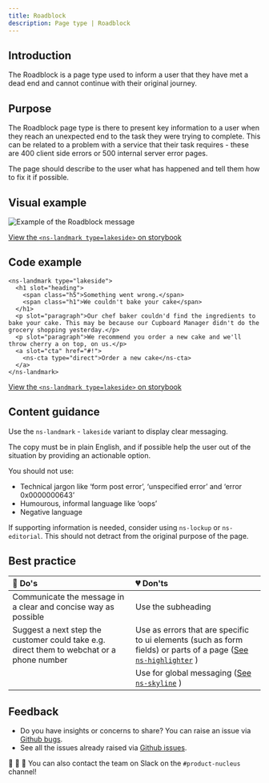 ```yaml
---
title: Roadblock
description: Page type | Roadblock
---
```


## Introduction

The Roadblock is a page type used to inform a user that they have met a dead end and cannot continue with their original journey.

## Purpose

The Roadblock page type is there to present key information to a user when they reach an unexpected end to the task they were trying to complete. This can be related to a problem with a service that their task requires - these are 400 client side errors or 500 internal server error pages.

The page should describe to the user what has happened and tell them how to fix it if possible.

## Visual example

![Example of the Roadblock message](https://user-images.githubusercontent.com/7914977/105870458-33c0df80-5ff0-11eb-94bc-6a2eabd067a3.png)

[View the `<ns-landmark type=lakeside>` on storybook](https://www.britishgas.co.uk/nucleus/demo/index.html?path=/story/ns-landmark--lakeside)

## Code example

```markup
<ns-landmark type="lakeside">
  <h1 slot="heading">
    <span class="h5">Something went wrong.</span>
    <span class="h1">We couldn't bake your cake</span>
  </h1>
  <p slot="paragraph">Our chef baker couldn'd find the ingredients to bake your cake. This may be because our Cupboard Manager didn't do the grocery shopping yesterday.</p>
  <p slot="paragraph">We recommend you order a new cake and we'll throw cherry a on top, on us.</p>
  <a slot="cta" href="#!">
    <ns-cta type="direct">Order a new cake</ns-cta>
  </a>
</ns-landmark>
```
[View the `<ns-landmark type=lakeside>` on storybook](https://www.britishgas.co.uk/nucleus/demo/index.html?path=/story/ns-landmark--lakeside)

## Content guidance

Use the `ns-landmark` - `lakeside` variant to display clear messaging.

The copy must be in plain English, and if possible help the user out of the situation by providing an actionable option.

You should not use:

- Technical jargon like ‘form post error’, ‘unspecified error’ and ‘error 0x0000000643’
- Humourous, informal language like ‘oops’
- Negative language

If supporting information is needed, consider using `ns-lockup` or `ns-editorial`. This should not detract from the original purpose of the page.

## Best practice

| 💚 Do's | 💔 Don'ts |
| :---  | :---  |
| Communicate the message in a clear and concise way as possible | Use the subheading |
| Suggest a next step the customer could take e.g. direct them to webchat or a phone number | Use as errors that are specific to ui elements (such as form fields) or parts of a page ([See `ns-highlighter`](components/ns-highlighter.md) ) |
|  | Use for global messaging ([See `ns-skyline`](components/ns-skyline.md) ) |

## Feedback

* Do you have insights or concerns to share? You can raise an issue via [Github bugs](https://github.com/ConnectedHomes/nucleus/issues/new?assignees=&labels=Bug&template=a--bug-report.md&title=[bug]%20[page-type-roadblock]).
* See all the issues already raised via [Github issues](https://github.com/connectedHomes/nucleus/issues?utf8=%E2%9C%93&q=is%3Aopen+is%3Aissue+label%3ABug+[page-type-roadblock]).

💩 🎉 🦄 You can also contact the team on Slack on the `#product-nucleus` channel!
